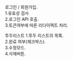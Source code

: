 


로그인 / 회원가입.  
1.유효성 검사  
2.로그인 API 호출.  
3.토큰여부에 따른 리다이렉트 처리.  

투두리스트
1.투두 리스트의 목록.  
2.완료 여부(체크박스).  
3.수정모드.  
4.삭제버튼.  

